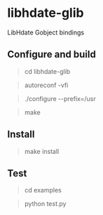 # libhdate-glib
LibHdate Gobject bindings

## Configure and build

> cd libhdate-glib

> autoreconf -vfi

> ./configure --prefix=/usr

> make

## Install

> make install

## Test

> cd examples

> python test.py


